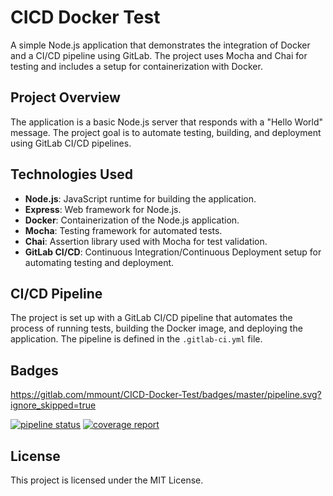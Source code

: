 # CICD Docker Test

A simple Node.js application that demonstrates the integration of Docker and a CI/CD pipeline using GitLab. 
The project uses Mocha and Chai for testing and includes a setup for containerization with Docker.

## Project Overview

The application is a basic Node.js server that responds with a "Hello World" message. 
The project goal is to automate testing, building, and deployment using GitLab CI/CD pipelines.

## Technologies Used

- **Node.js**: JavaScript runtime for building the application.
- **Express**: Web framework for Node.js.
- **Docker**: Containerization of the Node.js application.
- **Mocha**: Testing framework for automated tests.
- **Chai**: Assertion library used with Mocha for test validation.
- **GitLab CI/CD**: Continuous Integration/Continuous Deployment setup for automating testing and deployment.

## CI/CD Pipeline

The project is set up with a GitLab CI/CD pipeline that automates the process of running tests, building the Docker image, and deploying the application. The pipeline is defined in the `.gitlab-ci.yml` file.

## Badges

https://gitlab.com/mmount/CICD-Docker-Test/badges/master/pipeline.svg?ignore_skipped=true

[![pipeline status](https://gitlab.com/mmount/CICD-Docker-Test/badges/master/pipeline.svg)](https://gitlab.com/mmount/CICD-Docker-Test/-/commits/master)
[![coverage report](https://gitlab.com/mmount/CICD-Docker-Test/badges/master/coverage.svg)](https://gitlab.com/mmount/CICD-Docker-Test/-/commits/master)


## License

This project is licensed under the MIT License.
